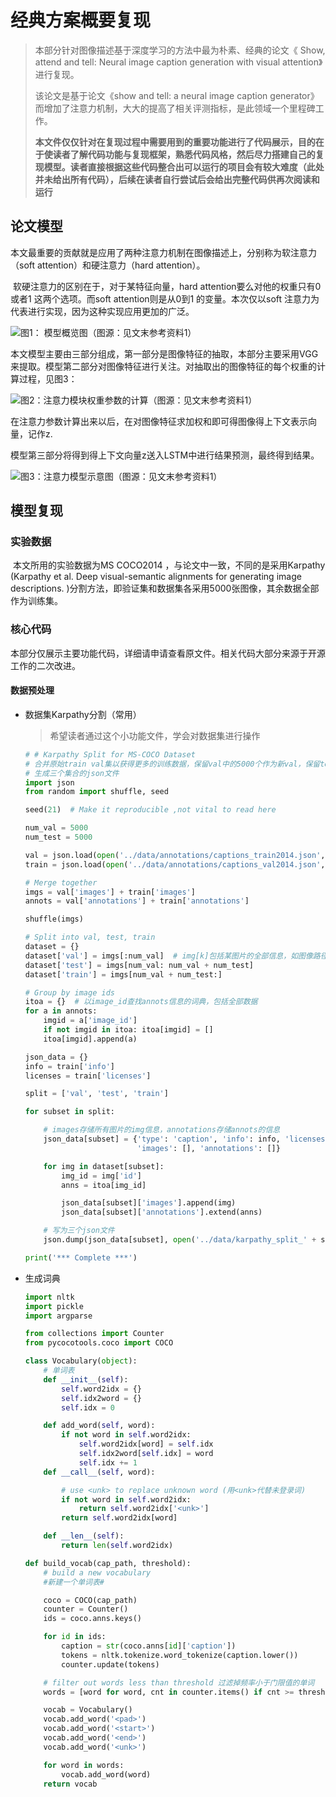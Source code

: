 # 经典方案概要复现

> 本部分针对图像描述基于深度学习的方法中最为朴素、经典的论文《 Show, attend and tell: Neural image caption generation with visual attention》进行复现。
>
> 该论文是基于论文《show and tell: a neural image caption generator》而增加了注意力机制，大大的提高了相关评测指标，是此领域一个里程碑工作。
>
> **本文件仅仅针对在复现过程中需要用到的重要功能进行了代码展示，目的在于使读者了解代码功能与复现框架，熟悉代码风格，然后尽力搭建自己的复现模型。读者直接根据这些代码整合出可以运行的项目会有较大难度（此处并未给出所有代码），后续在读者自行尝试后会给出完整代码供再次阅读和运行**



## 论文模型

​		本文最重要的贡献就是应用了两种注意力机制在图像描述上，分别称为软注意力（soft attention）和硬注意力（hard attention）。

​		软硬注意力的区别在于，对于某特征向量，hard attention要么对他的权重只有0或者1 这两个选项。而soft attention则是从0到1 的变量。本次仅以soft 注意力为代表进行实现，因为这种实现应用更加的广泛。

![图1： 模型概览图（图源：见文末参考资料1）](http://resource.mahc.host/img/figure2.png)



​		本文模型主要由三部分组成，第一部分是图像特征的抽取，本部分主要采用VGG来提取。模型第二部分对图像特征进行关注。对抽取出的图像特征的每个权重的计算过程，见图3：

![图2：注意力模块权重参数的计算（图源：见文末参考资料1）](http://resource.mahc.host/img/figure3.png)



在注意力参数计算出来以后，在对图像特征求加权和即可得图像得上下文表示向量，记作z.

​		模型第三部分将得到得上下文向量z送入LSTM中进行结果预测，最终得到结果。

![图3：注意力模型示意图（图源：见文末参考资料1）](http://resource.mahc.host/img/figure4.png)



## 模型复现

### 实验数据

​		本文所用的实验数据为MS COCO2014 ，与论文中一致，不同的是采用Karpathy (Karpathy et al. Deep visual-semantic alignments for generating image descriptions. )分割方法，即验证集和数据集各采用5000张图像，其余数据全部作为训练集。

### 核心代码

​		本部分仅展示主要功能代码，详细请申请查看原文件。相关代码大部分来源于开源工作的二次改进。

#### 数据预处理

* 数据集Karpathy分割（常用）

  > 希望读者通过这个小功能文件，学会对数据集进行操作

  ```python
  # # Karpathy Split for MS-COCO Dataset
  # 合并原始train val集以获得更多的训练数据，保留val中的5000个作为新val，保留test中的5000个作为新test
  # 生成三个集合的json文件
  import json
  from random import shuffle, seed
  
  seed(21)  # Make it reproducible ,not vital to read here
  
  num_val = 5000
  num_test = 5000
  
  val = json.load(open('../data/annotations/captions_train2014.json', 'r'))
  train = json.load(open('../data/annotations/captions_val2014.json', 'r'))
  
  # Merge together
  imgs = val['images'] + train['images']
  annots = val['annotations'] + train['annotations']
  
  shuffle(imgs)
  
  # Split into val, test, train
  dataset = {}
  dataset['val'] = imgs[:num_val]  # img[k]包括某图片的全部信息，如图像路径和图片id
  dataset['test'] = imgs[num_val: num_val + num_test]
  dataset['train'] = imgs[num_val + num_test:]
  
  # Group by image ids
  itoa = {}  # 以image_id查找annots信息的词典，包括全部数据
  for a in annots:
      imgid = a['image_id']
      if not imgid in itoa: itoa[imgid] = []
      itoa[imgid].append(a)
  
  json_data = {}
  info = train['info']
  licenses = train['licenses']
  
  split = ['val', 'test', 'train']
  
  for subset in split:
  
      # images存储所有图片的img信息，annotations存储annots的信息
      json_data[subset] = {'type': 'caption', 'info': info, 'licenses': licenses,
                           'images': [], 'annotations': []}
  
      for img in dataset[subset]:
          img_id = img['id']
          anns = itoa[img_id]
  
          json_data[subset]['images'].append(img)
          json_data[subset]['annotations'].extend(anns)
  
      # 写为三个json文件
      json.dump(json_data[subset], open('../data/karpathy_split_' + subset + '.json', 'w'))
  
  print('*** Complete ***')
  ```

* 生成词典

  ```python
  import nltk
  import pickle
  import argparse
  
  from collections import Counter
  from pycocotools.coco import COCO
  
  class Vocabulary(object):
      # 单词表
      def __init__(self):
          self.word2idx = {}
          self.idx2word = {}
          self.idx = 0
  
      def add_word(self, word):
          if not word in self.word2idx:
              self.word2idx[word] = self.idx
              self.idx2word[self.idx] = word
              self.idx += 1
      def __call__(self, word):
  
          # use <unk> to replace unknown word (用<unk>代替未登录词)
          if not word in self.word2idx:
              return self.word2idx['<unk>']
          return self.word2idx[word]
  
      def __len__(self):
          return len(self.word2idx)
  
  def build_vocab(cap_path, threshold):
      # build a new vocabulary
      #新建一个单词表#
  
      coco = COCO(cap_path)
      counter = Counter()
      ids = coco.anns.keys()
  
      for id in ids:
          caption = str(coco.anns[id]['caption'])
          tokens = nltk.tokenize.word_tokenize(caption.lower())
          counter.update(tokens)
  
      # filter out words less than threshold 过滤掉频率小于门限值的单词
      words = [word for word, cnt in counter.items() if cnt >= threshold]
  
      vocab = Vocabulary()
      vocab.add_word('<pad>')
      vocab.add_word('<start>')
      vocab.add_word('<end>')
      vocab.add_word('<unk>')
  
      for word in words:
          vocab.add_word(word)
      return vocab
  ```
  
